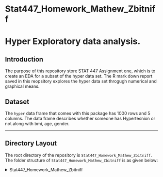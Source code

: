 # Stat447_Homework_Mathew_Zbitniff



# Hyper Exploratory data analysis. 

## Introduction
The purpose of this repository store STAT 447 Assignment one, which is to create an EDA for a subset of the hyper data set. The R mark down report saved in this reopsitory explores the hyper data set throgugh numerical and graphical means. 

## Dataset
The `hyper` data frame that comes with this package has 1000 rows and 5 columns. The data frame describes whether someone has Hypertesnion or not along with bmi, age, gender.

---
## Directory Layout

The root directory of the repository is `Stat447_Homework_Mathew_Zbitniff`. The folder structure of `Stat447_Homework_Mathew_Zbitniff` is as given below:

<details><summary>Stat447_Homework_Mathew_Zbitniff</summary>
	
	lboxcox/
	├── data
	│   └── hypder.csv
	└──  RMD_files
            └──Homework_1
	 
</details>

